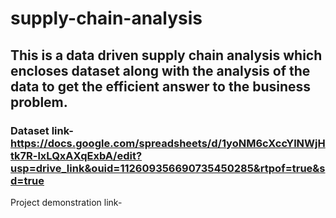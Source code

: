 # supply-chain-analysis
## This is a data driven supply chain analysis which encloses dataset along with the analysis of the data to get the efficient answer to the business problem.
### Dataset link- https://docs.google.com/spreadsheets/d/1yoNM6cXccYlNWjHtk7R-lxLQxAXqExbA/edit?usp=drive_link&ouid=112609356690735450285&rtpof=true&sd=true

Project demonstration link- 
